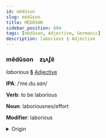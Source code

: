 ```yaml
---
id: mêdûson
slug: mêdûson
title: MÊDÛSON
sidebar_position: 694
tags: [mêdûson, Adjective, Germanic]
description: laborious § Adjective
---
```


### mêdûson&emsp;<span kind="abugida">ƶʇʌʄɐ̃</span>

*laborious* **§** [Adjective](../../tags/Adjective)

**IPA**: /ˈme.du.sɑn/

**Verb**: to be laborious

**Noun**: laboriousnes/effort

**Modifier**: laborious

<details>
    <summary>Origin</summary>
    Swedish mödosam [møːduːsɑːm]<br/>
    <em>Germanic Language Family</em>
</details>